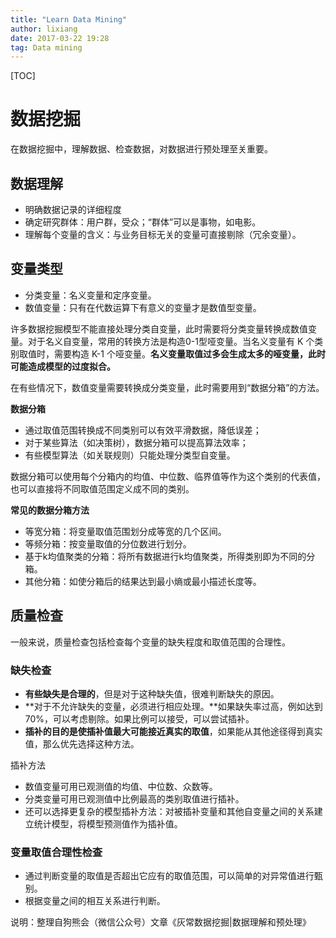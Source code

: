 ```yaml
---
title: "Learn Data Mining"
author: lixiang
date: 2017-03-22 19:28
tag: Data mining
---
```


[TOC]

# 数据挖掘

在数据挖掘中，理解数据、检查数据，对数据进行预处理至关重要。

## 数据理解

- 明确数据记录的详细程度
- 确定研究群体：用户群，受众；“群体”可以是事物，如电影。
- 理解每个变量的含义：与业务目标无关的变量可直接剔除（冗余变量）。

## 变量类型

- 分类变量：名义变量和定序变量。
- 数值变量：只有在代数运算下有意义的变量才是数值型变量。

许多数据挖掘模型不能直接处理分类自变量，此时需要将分类变量转换成数值变量。对于名义自变量，常用的转换方法是构造0-1型哑变量。当名义变量有 K 个类别取值时，需要构造 K-1 个哑变量。**名义变量取值过多会生成太多的哑变量，此时可能造成模型的过度拟合。**

在有些情况下，数值变量需要转换成分类变量，此时需要用到“数据分箱”的方法。

**数据分箱**
- 通过取值范围转换成不同类别可以有效平滑数据，降低误差；
- 对于某些算法（如决策树），数据分箱可以提高算法效率；
- 有些模型算法（如关联规则）只能处理分类型自变量。

数据分箱可以使用每个分箱内的均值、中位数、临界值等作为这个类别的代表值，也可以直接将不同取值范围定义成不同的类别。

**常见的数据分箱方法**
- 等宽分箱：将变量取值范围划分成等宽的几个区间。
- 等频分箱：按变量取值的分位数进行划分。
- 基于k均值聚类的分箱：将所有数据进行k均值聚类，所得类别即为不同的分箱。
- 其他分箱：如使分箱后的结果达到最小熵或最小描述长度等。

## 质量检查

一般来说，质量检查包括检查每个变量的缺失程度和取值范围的合理性。

### 缺失检查

- **有些缺失是合理的**，但是对于这种缺失值，很难判断缺失的原因。
- **对于不允许缺失的变量，必须进行相应处理。**如果缺失率过高，例如达到70%，可以考虑剔除。如果比例可以接受，可以尝试插补。
- **插补的目的是使插补值最大可能接近真实的取值**，如果能从其他途径得到真实值，那么优先选择这种方法。

插补方法
- 数值变量可用已观测值的均值、中位数、众数等。
- 分类变量可用已观测值中比例最高的类别取值进行插补。
- 还可以选择更复杂的模型插补方法：对被插补变量和其他自变量之间的关系建立统计模型，将模型预测值作为插补值。

### 变量取值合理性检查

- 通过判断变量的取值是否超出它应有的取值范围，可以简单的对异常值进行甄别。
- 根据变量之间的相互关系进行判断。

说明：整理自狗熊会（微信公众号）文章《灰常数据挖掘|数据理解和预处理》

